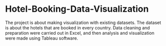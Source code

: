 # Hotel-Booking-Data-Visualization
The project is about making visualization with existing datasets. The dataset is about the hotels that are booked in every country. Data cleaning and preparation were carried out in Excel, and then analysis and visualization were made using Tableau software.
